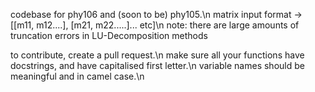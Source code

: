 codebase for phy106 and (soon to be) phy105.\n
matrix input format -> [[m11, m12....], [m21, m22.....]... etc]\n
note: there are large amounts of truncation errors in LU-Decomposition methods

to contribute, create a pull request.\n 
make sure all your functions have docstrings, and have capitalised first letter.\n 
variable names should be meaningful and in camel case.\n